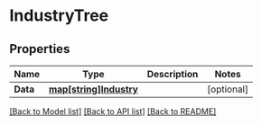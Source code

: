 # IndustryTree

## Properties

Name | Type | Description | Notes
------------ | ------------- | ------------- | -------------
**Data** | [**map[string]Industry**](industry.md) |  | [optional] 

[[Back to Model list]](../README.md#documentation-for-models) [[Back to API list]](../README.md#documentation-for-api-endpoints) [[Back to README]](../README.md)


